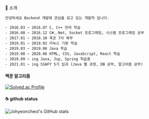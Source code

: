 👋 소개
```
안녕하세요 Backend 개발에 관심을 갖고 있는 개발자 입니다.

- 2016.03 ~ 2016.07 C, C++ 언어 학습
- 2016.08 ~ 2016.12 C#,.Net, Socket 프로그래밍, 시스템 프로그래밍 공부
- 2017.01 ~ 2018.10 육군 7사 복무
- 2019.01 ~ 2019.02 리눅스 기본 학습
- 2019.03 ~ 2019.06 Java 학습
- 2019.08 ~ 2020.06 HTML, CSS, JavaScript, React 학습
- 2019.09 ~ ing Java, Jsp, Spring 학습중 
- 2021.01 ~ ing SSAFY 5기 입과 (Java 웹 과정, DB 공부, 알고리즘 공부)
```

#### 백준 알고리즘 
[![Solved.ac Profile](http://mazassumnida.wtf/api/v2/generate_badge?boj=qweas46)](https://solved.ac/qweas46/)

#### ☕ github status
![Johyeoncheol's GitHub stats](https://github-readme-stats.vercel.app/api?username=johyeoncheol&show_icons=true&theme=radical)
